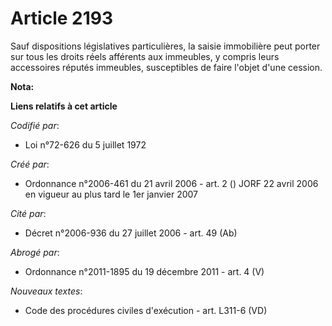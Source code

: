 # Article 2193

Sauf dispositions législatives particulières, la saisie immobilière peut porter sur tous les droits réels afférents aux
immeubles, y compris leurs accessoires réputés immeubles, susceptibles de faire l'objet d'une cession.

**Nota:**



**Liens relatifs à cet article**

_Codifié par_:

  - Loi n°72-626 du 5 juillet 1972

_Créé par_:

  - Ordonnance n°2006-461 du 21 avril 2006 - art. 2 () JORF 22 avril 2006 en vigueur au plus tard le 1er janvier 2007

_Cité par_:

  - Décret n°2006-936 du 27 juillet 2006 - art. 49 (Ab)

_Abrogé par_:

  - Ordonnance n°2011-1895 du 19 décembre 2011 - art. 4 (V)

_Nouveaux textes_:

  - Code des procédures civiles d'exécution - art. L311-6 (VD)
